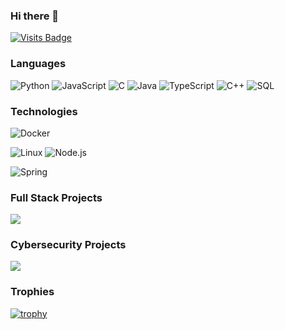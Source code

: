 ### Hi there 👋

[![Visits Badge](https://badges.pufler.dev/visits/AvinashSingh786/AvinashSingh786)](https://badges.pufler.dev)
### Languages

![Python](https://img.shields.io/badge/-Python-000?&logo=Python)
![JavaScript](https://img.shields.io/badge/-JavaScript-000?&logo=JavaScript)
![C](https://img.shields.io/badge/-C-000?&logo=C)
![Java](https://img.shields.io/badge/-Java-000?&logo=Java&logoColor=007396)
![TypeScript](https://img.shields.io/badge/-TypeScript-000?&logo=TypeScript)
![C++](https://img.shields.io/badge/-C++-000?&logo=c%2b%2b&logoColor=00599C)
![SQL](https://img.shields.io/badge/-SQL-000?&logo=MySQL)


### Technologies


![Docker](https://img.shields.io/badge/-Docker-000?&logo=Docker)

![Linux](https://img.shields.io/badge/-Linux-000?&logo=Linux)
![Node.js](https://img.shields.io/badge/-Node.js-000?&logo=node.js)



![Spring](https://img.shields.io/badge/-Spring-000?&logo=Spring)


### Full Stack Projects

[![](https://img.shields.io/badge/-🧬%20My%20Website-000)](https://github.com/adamalston/v2)
 

### Cybersecurity Projects

[![](https://img.shields.io/badge/-🩸%20Heartbleed-000)](https://github.com/adamalston/Heartbleed)
 
 ### Trophies
 [![trophy](https://github-profile-trophy.vercel.app/?username=AvinashSingh786&theme=onedark)](https://github.com/ryo-ma/github-profile-trophy)





<!--
**AvinashSingh786/AvinashSingh786** is a ✨ _special_ ✨ repository because its `README.md` (this file) appears on your GitHub profile.

Here are some ideas to get you started:

- 🔭 I’m currently working on ...
- 🌱 I’m currently learning ...
- 👯 I’m looking to collaborate on ...
- 🤔 I’m looking for help with ...
- 💬 Ask me about ...
- 📫 How to reach me: ...
- 😄 Pronouns: ...
- ⚡ Fun fact: ...
-->
